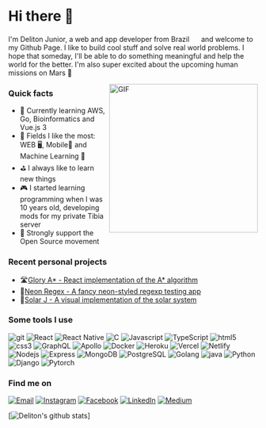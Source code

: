 <h1>Hi there 👋</h1>

<p>I'm Deliton Junior, a web and app developer from Brazil <img src="https://user-images.githubusercontent.com/47995046/91626906-6efbab80-e989-11ea-99ec-88424cd8b2db.png" width="16"/> and welcome to my Github Page. I like to build cool stuff and solve real world problems. I hope that someday, I'll be able to do something meaningful and help the world for the better. I'm also super excited about the upcoming human missions on Mars 🚀</p>

<img align="right" height="300" alt="GIF" src="https://user-images.githubusercontent.com/47995046/91627218-4fb24d80-e98c-11ea-8fb4-544b48de3045.gif" />

<h3>Quick facts</h3>
<ul>
  <li>📖 Currently learning AWS, Go, Bioinformatics and Vue.js 3</li>
  <li>🌟 Fields I like the most: WEB 🖥, Mobile📱 and Machine Learning 🤖</li>
  <li>⛳ I always like to learn new things</li>
  <li>🎮 I started learning programming when I was 10 years old, developing mods for my private Tibia server</li>
  <li>🦖 Strongly support the Open Source movement</li>
</ul>

<h3>Recent personal projects</h3>
<ul>
  <li>🛣️<a href="https://deliton.github.io/glory-astar/">Glory A* - React implementation of the A* algorithm</a></li>
  <li>🌆<a href="https://deliton.github.io/neon-regex/">Neon Regex - A fancy neon-styled regexp testing app</a></li>
  <li>🌌<a href="https://github.com/deliton/solar-j">Solar J - A visual implementation of the solar system</a></li>
</ul>

<h3>Some tools I use</h3>
<p>
<img alt="git" src="https://img.shields.io/badge/-Git-1a1a1a?style=flat-square&logo=git&logoColor=white" /> 
<img alt="React" src="https://img.shields.io/badge/-React-1a1a1a?style=flat-square&logo=react&logoColor=white" /> 
<img alt="React Native" src="https://img.shields.io/badge/-ReactNative-1a1a1a?style=flat-square&logo=react&logoColor=white" /> 
<img alt="C" src="https://img.shields.io/badge/-language-1a1a1a?style=flat-square&logo=c&logoColor=white" /> 
<img alt="Javascript" src="https://img.shields.io/badge/-JavaScript-1a1a1a?style=flat-square&logo=javascript&logoColor=white" /> 
<img alt="TypeScript" src="https://img.shields.io/badge/-TypeScript-1a1a1a?style=flat-square&logo=typescript&logoColor=white" /> 
<img alt="html5" src="https://img.shields.io/badge/-HTML5-1a1a1a?style=flat-square&logo=html5&logoColor=white" /> 
<img alt="css3" src="https://img.shields.io/badge/-CSS3-1a1a1a?style=flat-square&logo=css3&logoColor=white" /> 
<img alt="GraphQL" src="https://img.shields.io/badge/-GraphQL-1a1a1a?style=flat-square&logo=graphql&logoColor=white" /> 
<img alt="Apollo" src="https://img.shields.io/badge/-Apollo-1a1a1a?style=flat-square&logo=apollo-graphql&logoColor=white" /> 
<img alt="Docker" src="https://img.shields.io/badge/-Docker-1a1a1a?style=flat-square&logo=docker&logoColor=white" /> 
<img alt="Heroku" src="https://img.shields.io/badge/-Heroku-1a1a1a?style=flat-square&logo=heroku&logoColor=white" /> 
<img alt="Vercel" src="https://img.shields.io/badge/-Vercel-1a1a1a?style=flat-square&logo=vercel&logoColor=white" /> 
<img alt="Netlify" src="https://img.shields.io/badge/-Netlify-1a1a1a?style=flat-square&logo=netlify&logoColor=white" /> 
<img alt="Nodejs" src="https://img.shields.io/badge/-Nodejs-1a1a1a?style=flat-square&logo=Node.js&logoColor=white" /> 
<img alt="Express" src="https://img.shields.io/badge/-Express-1a1a1a?style=flat-square&logo=express.js&logoColor=white" /> 
<img alt="MongoDB" src="https://img.shields.io/badge/-MongoDB-1a1a1a?style=flat-square&logo=mongodb&logoColor=white" /> 
<img alt="PostgreSQL" src="https://img.shields.io/badge/-PostgreSQL-1a1a1a?style=flat-square&logo=postgresql&logoColor=white" /> 
<img alt="Golang" src="https://img.shields.io/badge/-Go-1a1a1a?style=flat-square&logo=go&logoColor=white" /> 
<img alt="java" src="https://img.shields.io/badge/-Java-1a1a1a?style=flat-square&logo=java&logoColor=white" /> 
<img alt="Python" src="https://img.shields.io/badge/-Python-1a1a1a?style=flat-square&logo=python&logoColor=white" /> 
<img alt="Django" src="https://img.shields.io/badge/-Django-1a1a1a?style=flat-square&logo=django&logoColor=white" /> 
<img alt="Pytorch" src="https://img.shields.io/badge/-Pytorch-1a1a1a?style=flat-square&logo=pytorch&logoColor=white" /> 
</p>

<h3>Find me on</h3>
<p>
<a href="mailto:deliton.m@hotmail.com"><img alt="Email" src="https://img.shields.io/badge/email-%2312100E.svg?&style=for-the-badge&logo=email&logoColor=white" /></a>
<a href="https://www.instagram.com/delitonjunior"><img alt="Instagram" src="https://img.shields.io/badge/Instagram-%2312100E.svg?&style=for-the-badge&logo=instagram&logoColor=white" /></a>
<a href="https://www.facebook.com/deliton.junior"><img alt="Facebook" src="https://img.shields.io/badge/facebook-%2312100E.svg?&style=for-the-badge&logo=facebook&logoColor=white" /></a> 
<a href="https://br.linkedin.com/in/deliton-junior"><img alt="LinkedIn" src="https://img.shields.io/badge/linkedin-%2312100E.svg?&style=for-the-badge&logo=linkedin&logoColor=white" /></a>
<a href="https://medium.com/@delitonjr" target="_blank"><img alt="Medium" src="https://img.shields.io/badge/medium-%2312100E.svg?&style=for-the-badge&logo=medium&logoColor=white" /></a>
</p>

[![Deliton's github stats](https://github-readme-stats.vercel.app/api?username=deliton&theme=gruvbox)]
